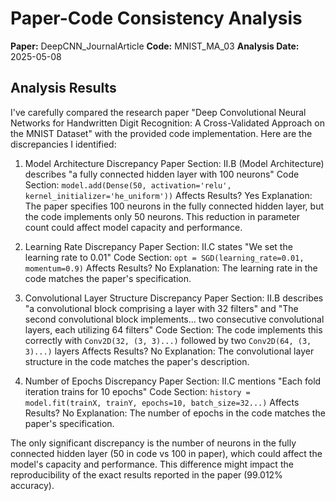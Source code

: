 # Paper-Code Consistency Analysis

**Paper:** DeepCNN_JournalArticle
**Code:** MNIST_MA_03
**Analysis Date:** 2025-05-08

## Analysis Results

I've carefully compared the research paper "Deep Convolutional Neural Networks for Handwritten Digit Recognition: A Cross-Validated Approach on the MNIST Dataset" with the provided code implementation. Here are the discrepancies I identified:

1. Model Architecture Discrepancy
   Paper Section: II.B (Model Architecture) describes "a fully connected hidden layer with 100 neurons"
   Code Section: `model.add(Dense(50, activation='relu', kernel_initializer='he_uniform'))`
   Affects Results? Yes
   Explanation: The paper specifies 100 neurons in the fully connected hidden layer, but the code implements only 50 neurons. This reduction in parameter count could affect model capacity and performance.

2. Learning Rate Discrepancy
   Paper Section: II.C states "We set the learning rate to 0.01"
   Code Section: `opt = SGD(learning_rate=0.01, momentum=0.9)`
   Affects Results? No
   Explanation: The learning rate in the code matches the paper's specification.

3. Convolutional Layer Structure Discrepancy
   Paper Section: II.B describes "a convolutional block comprising a layer with 32 filters" and "The second convolutional block implements... two consecutive convolutional layers, each utilizing 64 filters"
   Code Section: The code implements this correctly with `Conv2D(32, (3, 3)...)` followed by two `Conv2D(64, (3, 3)...)` layers
   Affects Results? No
   Explanation: The convolutional layer structure in the code matches the paper's description.

4. Number of Epochs Discrepancy
   Paper Section: II.C mentions "Each fold iteration trains for 10 epochs"
   Code Section: `history = model.fit(trainX, trainY, epochs=10, batch_size=32...)`
   Affects Results? No
   Explanation: The number of epochs in the code matches the paper's specification.

The only significant discrepancy is the number of neurons in the fully connected hidden layer (50 in code vs 100 in paper), which could affect the model's capacity and performance. This difference might impact the reproducibility of the exact results reported in the paper (99.012% accuracy).